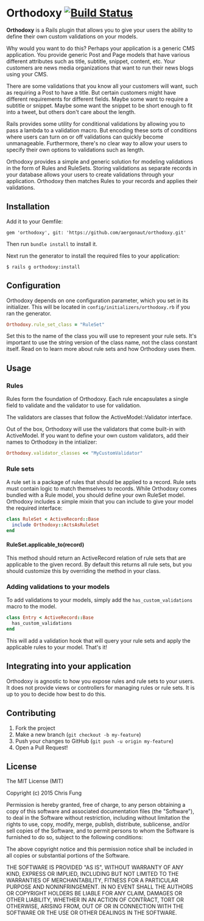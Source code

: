 # Orthodoxy [![Build Status](https://travis-ci.org/aergonaut/orthodoxy.svg?branch=master)](https://travis-ci.org/aergonaut/orthodoxy)

**Orthodoxy** is a Rails plugin that allows you to give your users the ability to define their own custom validations on your models.

Why would you want to do this? Perhaps your application is a generic CMS application. You provide generic Post and Page models that have various different attributes such as title, subtitle, snippet, content, etc. Your customers are news media organizations that want to run their news blogs using your CMS.

There are some validations that you know all your customers will want, such as requiring a Post to have a title. But certain customers might have different requirements for different fields. Maybe some want to require a subtitle or snippet. Maybe some want the snippet to be short enough to fit into a tweet, but others don't care about the length.

Rails provides some utility for conditional validations by allowing you to pass a lambda to a validation macro. But encoding these sorts of conditions where users can turn on or off validations can quickly become unmanageable. Furthermore, there's no clear way to allow your users to specify their own options to validations such as length.

Orthodoxy provides a simple and generic solution for modeling validations in the form of Rules and RuleSets. Storing validations as separate records in your database allows your users to create validations through your application. Orthodoxy then matches Rules to your records and applies their validations.

## Installation

Add it to your Gemfile:

```
gem 'orthodoxy', git: 'https://github.com/aergonaut/orthodoxy.git'
```

Then run `bundle install` to install it.

Next run the generator to install the required files to your application:

```
$ rails g orthodoxy:install
```

## Configuration

Orthodoxy depends on one configuration parameter, which you set in its initializer. This will be located in `config/initializers/orthodoxy.rb` if you ran the generator.

```ruby
Orthodoxy.rule_set_class = "RuleSet"
```

Set this to the name of the class you will use to represent your rule sets. It's important to use the string version of the class name, not the class constant itself. Read on to learn more about rule sets and how Orthodoxy uses them.

## Usage

### Rules

Rules form the foundation of Orthodoxy. Each rule encapsulates a single field to validate and the validator to use for validation.

The validators are classes that follow the ActiveModel::Validator interface.

Out of the box, Orthodoxy will use the validators that come built-in with ActiveModel. If you want to define your own custom validators, add their names to Orthodoxy in the intializer:

```ruby
Orthodoxy.validator_classes << "MyCustomValidator"
```

### Rule sets

A rule set is a package of rules that should be applied to a record. Rule sets must contain logic to match themselves to records. While Orthodoxy comes bundled with a Rule model, you should define your own RuleSet model. Orthodoxy includes a simple mixin that you can include to give your model the required interface:

```ruby
class RuleSet < ActiveRecord::Base
  include Orthodoxy::ActsAsRuleSet
end
```

#### RuleSet.applicable_to(record)

This method should return an ActiveRecord relation of rule sets that are applicable to the given record. By default this returns all rule sets, but you should customize this by overriding the method in your class.

### Adding validations to your models

To add validations to your models, simply add the `has_custom_validations` macro to the model.

```ruby
class Entry < ActiveRecord::Base
  has_custom_validations
end
```

This will add a validation hook that will query your rule sets and apply the applicable rules to your model. That's it!

## Integrating into your application

Orthodoxy is agnostic to how you expose rules and rule sets to your users. It does not provide views or controllers for managing rules or rule sets. It is up to you to decide how best to do this.

## Contributing

1. Fork the project
2. Make a new branch (`git checkout -b my-feature`)
3. Push your changes to GitHub (`git push -u origin my-feature`)
4. Open a Pull Request!

## License

The MIT License (MIT)

Copyright (c) 2015 Chris Fung

Permission is hereby granted, free of charge, to any person obtaining a copy
of this software and associated documentation files (the "Software"), to deal
in the Software without restriction, including without limitation the rights
to use, copy, modify, merge, publish, distribute, sublicense, and/or sell
copies of the Software, and to permit persons to whom the Software is
furnished to do so, subject to the following conditions:

The above copyright notice and this permission notice shall be included in all
copies or substantial portions of the Software.

THE SOFTWARE IS PROVIDED "AS IS", WITHOUT WARRANTY OF ANY KIND, EXPRESS OR
IMPLIED, INCLUDING BUT NOT LIMITED TO THE WARRANTIES OF MERCHANTABILITY,
FITNESS FOR A PARTICULAR PURPOSE AND NONINFRINGEMENT. IN NO EVENT SHALL THE
AUTHORS OR COPYRIGHT HOLDERS BE LIABLE FOR ANY CLAIM, DAMAGES OR OTHER
LIABILITY, WHETHER IN AN ACTION OF CONTRACT, TORT OR OTHERWISE, ARISING FROM,
OUT OF OR IN CONNECTION WITH THE SOFTWARE OR THE USE OR OTHER DEALINGS IN THE
SOFTWARE.
